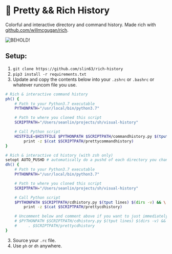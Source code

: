 # 🌈 Pretty && Rich History

Colorful and interactive directory and command history. Made rich with [github.com/willmcgugan/rich](https://github.com/willmcgugan/rich).

![BEHOLD!](./demo.gif)


## Setup:

1. `git clone https://github.com/slin63/rich-history`
1. `pip3 install -r requirements.txt`
2. Update and copy the contents below into your `.zshrc` or `.bashrc` or whatever runcom file you use.
```bash
# Rich & interactive command history
ph() {
    # Path to your Python3.7 executable
    PYTHONPATH="/usr/local/bin/python3.7"

    # Path to where you cloned this script
    SCRIPTPATH="/Users/seanlin/projects/sh/visual-history"

    # Call Python script
    HISTFILE=$HISTFILE $PYTHONPATH $SCRIPTPATH/commandhistory.py $(tput lines) && \
        print -z $(cat $SCRIPTPATH/prettycommandhistory)
}

# Rich & interactive cd history (with zsh only)
setopt AUTO_PUSHD # automatically do a pushd of each directory you change to.
dh() {
    # Path to your Python3.7 executable
    PYTHONPATH="/usr/local/bin/python3.7"

    # Path to where you cloned this script
    SCRIPTPATH="/Users/seanlin/projects/sh/visual-history"

    # Call Python script
    $PYTHONPATH $SCRIPTPATH/cdhistory.py $(tput lines) $(dirs -v) && \
        print -z $(cat $SCRIPTPATH/prettycdhistory)

    # Uncomment below and comment above if you want to just immediately change directories
    # $PYTHONPATH $SCRIPTPATH/cdhistory.py $(tput lines) $(dirs -v) && \
    #     . $SCRIPTPATH/prettycdhistory
}
```
3. Source your `.rc` file.
4. Use `ph` or `dh` anywhere.
